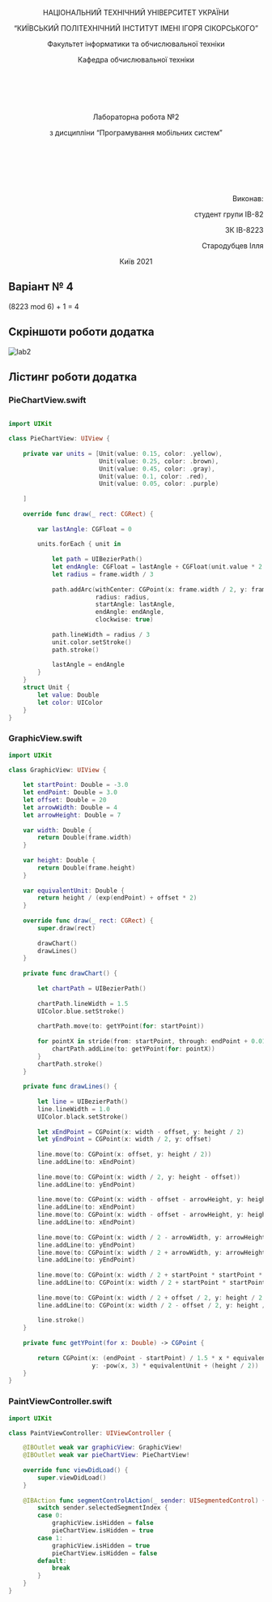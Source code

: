 <p align="center">
    НАЦІОНАЛЬНИЙ ТЕХНІЧНИЙ УНІВЕРСИТЕТ УКРАЇНИ
</p>
<p align="center">
    “КИЇВСЬКИЙ ПОЛІТЕХНІЧНИЙ ІНСТИТУТ ІМЕНІ ІГОРЯ СІКОРСЬКОГО”
</p>
<p align="center">
    Факультет інформатики та обчислювальної техніки
</p>
<p align="center">
    Кафедра обчислювальної техніки
</p>
<br/>
<br/>
<br/>
<br/>
<p align="center">
    Лабораторна робота №2
</p>
<p align="center">
    з дисципліни “Програмування мобільних систем”
</p>
<br/>
<br/>
<br/>
<br/>
<br/>
<p align="right">
    Виконав:
</p>
<p align="right">
    студент групи ІВ-82
</p>
<p align="right">
    ЗК ІВ-8223
</p>
<p align="right">
    Стародубцев Ілля
</p>
<p align="center">
    Київ 2021
</p>

## Варіант № 4
(8223 mod 6) + 1 = 4

## Скріншоти роботи додатка

![lab2](lab2.png)

## Лістинг роботи додатка

### PieChartView.swift
```swift

import UIKit

class PieChartView: UIView {
    
    private var units = [Unit(value: 0.15, color: .yellow),
                         Unit(value: 0.25, color: .brown),
                         Unit(value: 0.45, color: .gray),
                         Unit(value: 0.1, color: .red),
                         Unit(value: 0.05, color: .purple)
    
    ]
         
    override func draw(_ rect: CGRect) {
        
        var lastAngle: CGFloat = 0
        
        units.forEach { unit in
            
            let path = UIBezierPath()
            let endAngle: CGFloat = lastAngle + CGFloat(unit.value * 2 * Double.pi)
            let radius = frame.width / 3
            
            path.addArc(withCenter: CGPoint(x: frame.width / 2, y: frame.height / 2),
                        radius: radius,
                        startAngle: lastAngle,
                        endAngle: endAngle,
                        clockwise: true)
            
            path.lineWidth = radius / 3
            unit.color.setStroke()
            path.stroke()
            
            lastAngle = endAngle
        }
    }
    struct Unit {
        let value: Double
        let color: UIColor
    }
}
```

### GraphicView.swift

```swift
import UIKit

class GraphicView: UIView {
    
    let startPoint: Double = -3.0
    let endPoint: Double = 3.0
    let offset: Double = 20
    let arrowWidth: Double = 4
    let arrowHeight: Double = 7
    
    var width: Double {
        return Double(frame.width)
    }
    
    var height: Double {
        return Double(frame.height)
    }
    
    var equivalentUnit: Double {
        return height / (exp(endPoint) + offset * 2)
    }
    
    override func draw(_ rect: CGRect) {
        super.draw(rect)
        
        drawChart()
        drawLines()
    }
    
    private func drawChart() {
        
        let chartPath = UIBezierPath()
        
        chartPath.lineWidth = 1.5
        UIColor.blue.setStroke()
        
        chartPath.move(to: getYPoint(for: startPoint))
        
        for pointX in stride(from: startPoint, through: endPoint + 0.01, by: 0.1) {
            chartPath.addLine(to: getYPoint(for: pointX))
        }
        chartPath.stroke()
    }
    
    private func drawLines() {
        
        let line = UIBezierPath()
        line.lineWidth = 1.0
        UIColor.black.setStroke()
        
        let xEndPoint = CGPoint(x: width - offset, y: height / 2)
        let yEndPoint = CGPoint(x: width / 2, y: offset)
        
        line.move(to: CGPoint(x: offset, y: height / 2))
        line.addLine(to: xEndPoint)
        
        line.move(to: CGPoint(x: width / 2, y: height - offset))
        line.addLine(to: yEndPoint)
        
        line.move(to: CGPoint(x: width - offset - arrowHeight, y: height / 2 - arrowWidth))
        line.addLine(to: xEndPoint)
        line.move(to: CGPoint(x: width - offset - arrowHeight, y: height / 2 + arrowWidth))
        line.addLine(to: xEndPoint)
        
        line.move(to: CGPoint(x: width / 2 - arrowWidth, y: arrowHeight + offset))
        line.addLine(to: yEndPoint)
        line.move(to: CGPoint(x: width / 2 + arrowWidth, y: arrowHeight + offset))
        line.addLine(to: yEndPoint)
        
        line.move(to: CGPoint(x: width / 2 + startPoint * startPoint * equivalentUnit, y: height / 2 + offset / 2))
        line.addLine(to: CGPoint(x: width / 2 + startPoint * startPoint * equivalentUnit, y: height / 2 - offset / 2))
        
        line.move(to: CGPoint(x: width / 2 + offset / 2, y: height / 2  - startPoint * startPoint * equivalentUnit))
        line.addLine(to: CGPoint(x: width / 2 - offset / 2, y: height / 2  - startPoint * startPoint * equivalentUnit))
        
        line.stroke()
    }
    
    private func getYPoint(for x: Double) -> CGPoint {
        
        return CGPoint(x: (endPoint - startPoint) / 1.5 * x * equivalentUnit + (width / 2),
                       y: -pow(x, 3) * equivalentUnit + (height / 2))
    }
}
```

### PaintViewController.swift

```swift 
import UIKit

class PaintViewController: UIViewController {

    @IBOutlet weak var graphicView: GraphicView!
    @IBOutlet weak var pieChartView: PieChartView!
    
    override func viewDidLoad() {
        super.viewDidLoad()
    }
    
    @IBAction func segmentControlAction(_ sender: UISegmentedControl) {
        switch sender.selectedSegmentIndex {
        case 0:
            graphicView.isHidden = false
            pieChartView.isHidden = true
        case 1:
            graphicView.isHidden = true
            pieChartView.isHidden = false
        default:
            break
        }
    }
}
```
